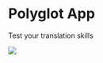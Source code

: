 # Polyglot App
Test your translation skills

[<img src="https://drive.google.com/uc?id=1v3j088obQ2EInrh4nnWag7G5-hxeveRZ&export=download">](https://drive.google.com/uc?id=1kx-TNBx-yJiKAxNLZF2Jueb3wpl-XIuX&export=download)
